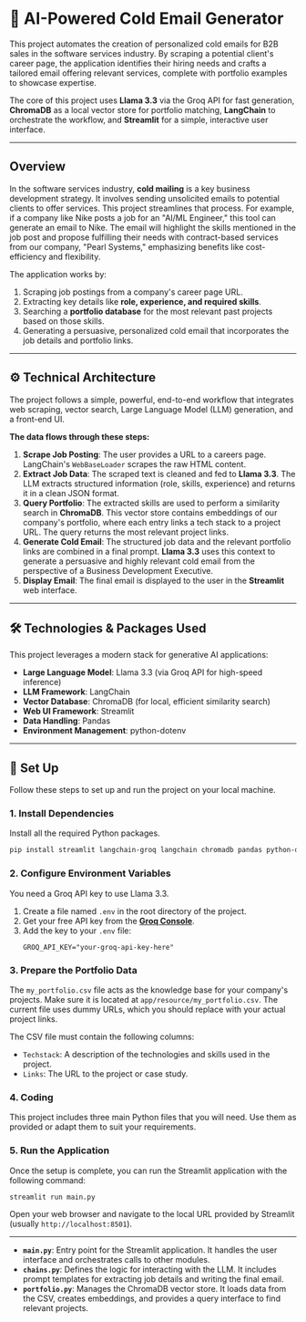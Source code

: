 # 📧 AI-Powered Cold Email Generator

This project automates the creation of personalized cold emails for B2B sales in the software services industry. By scraping a potential client's career page, the application identifies their hiring needs and crafts a tailored email offering relevant services, complete with portfolio examples to showcase expertise.

The core of this project uses **Llama 3.3** via the Groq API for fast generation, **ChromaDB** as a local vector store for portfolio matching, **LangChain** to orchestrate the workflow, and **Streamlit** for a simple, interactive user interface.

-----

## Overview

In the software services industry, **cold mailing** is a key business development strategy. It involves sending unsolicited emails to potential clients to offer services. This project streamlines that process. For example, if a company like Nike posts a job for an "AI/ML Engineer," this tool can generate an email to Nike. The email will highlight the skills mentioned in the job post and propose fulfilling their needs with contract-based services from our company, "Pearl Systems," emphasizing benefits like cost-efficiency and flexibility.

The application works by:

1.  Scraping job postings from a company's career page URL.
2.  Extracting key details like **role, experience, and required skills**.
3.  Searching a **portfolio database** for the most relevant past projects based on those skills.
4.  Generating a persuasive, personalized cold email that incorporates the job details and portfolio links.

-----

## ⚙️ Technical Architecture

The project follows a simple, powerful, end-to-end workflow that integrates web scraping, vector search, Large Language Model (LLM) generation, and a front-end UI.

**The data flows through these steps:**

1.  **Scrape Job Posting**: The user provides a URL to a careers page. LangChain's `WebBaseLoader` scrapes the raw HTML content.
2.  **Extract Job Data**: The scraped text is cleaned and fed to **Llama 3.3**. The LLM extracts structured information (role, skills, experience) and returns it in a clean JSON format.
3.  **Query Portfolio**: The extracted skills are used to perform a similarity search in **ChromaDB**. This vector store contains embeddings of our company's portfolio, where each entry links a tech stack to a project URL. The query returns the most relevant project links.
4.  **Generate Cold Email**: The structured job data and the relevant portfolio links are combined in a final prompt. **Llama 3.3** uses this context to generate a persuasive and highly relevant cold email from the perspective of a Business Development Executive.
5.  **Display Email**: The final email is displayed to the user in the **Streamlit** web interface.

-----

## 🛠️ Technologies & Packages Used

This project leverages a modern stack for generative AI applications:

  * **Large Language Model**: Llama 3.3 (via Groq API for high-speed inference)
  * **LLM Framework**: LangChain
  * **Vector Database**: ChromaDB (for local, efficient similarity search)
  * **Web UI Framework**: Streamlit
  * **Data Handling**: Pandas
  * **Environment Management**: python-dotenv

-----

## 🚀 Set Up

Follow these steps to set up and run the project on your local machine.


### 1\. Install Dependencies

Install all the required Python packages.

```bash
pip install streamlit langchain-groq langchain chromadb pandas python-dotenv langchain-community
```

### 2\. Configure Environment Variables

You need a Groq API key to use Llama 3.3.

1.  Create a file named `.env` in the root directory of the project.
2.  Get your free API key from the **[Groq Console](https://console.groq.com/keys)**.
3.  Add the key to your `.env` file:
    ```
    GROQ_API_KEY="your-groq-api-key-here"
    ```

### 3\. Prepare the Portfolio Data

The `my_portfolio.csv` file acts as the knowledge base for your company's projects. Make sure it is located at `app/resource/my_portfolio.csv`. The current file uses dummy URLs, which you should replace with your actual project links.

The CSV file must contain the following columns:

  * `Techstack`: A description of the technologies and skills used in the project.
  * `Links`: The URL to the project or case study.

### 4\. Coding

This project includes three main Python files that you will need. Use them as provided or adapt them to suit your requirements.

### 5\. Run the Application

Once the setup is complete, you can run the Streamlit application with the following command:

```bash
streamlit run main.py
```

Open your web browser and navigate to the local URL provided by Streamlit (usually `http://localhost:8501`).

-----

  * **`main.py`**: Entry point for the Streamlit application. It handles the user interface and orchestrates calls to other modules.
  * **`chains.py`**: Defines the logic for interacting with the LLM. It includes prompt templates for extracting job details and writing the final email.
  * **`portfolio.py`**: Manages the ChromaDB vector store. It loads data from the CSV, creates embeddings, and provides a query interface to find relevant projects.
